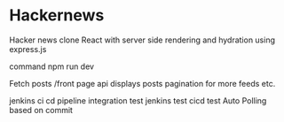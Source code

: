 # Hackernews
Hacker news clone
React with  server side rendering and hydration using express.js

command
npm run dev

Fetch posts /front page api
displays posts
pagination for more feeds etc.


jenkins ci cd pipeline integration test
jenkins test cicd test
Auto Polling based on commit
